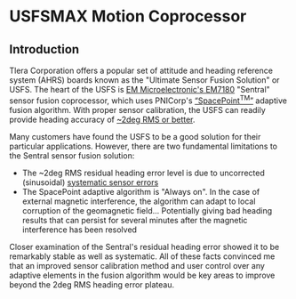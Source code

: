 # USFSMAX Motion Coprocessor

## Introduction
Tlera Corporation offers a popular set of attitude and heading reference system (AHRS) boards known as the "Ultimate Sensor Fusion Solution" or USFS. The heart of the USFS is [EM Microelectronic's EM7180](https://www.emmicroelectronic.com/product/sensor-fusion/em7180-sentral) "Sentral" sensor fusion coprocessor, which uses PNICorp's [“SpacePoint<sup>TM</sup>”](https://www.pnicorp.com/mm-module/) adaptive fusion algorithm. With proper sensor calibration, the USFS can readily provide heading accuracy of [~2deg RMS or better](https://github.com/kriswiner/EM7180_SENtral_sensor_hub/wiki/K.-Limits-of-Absolute-Heading-Accuracy-Using-Inexpensive-MEMS-Sensors).

Many customers have found the USFS to be a good solution for their particular applications. However, there are two fundamental limitations to the Sentral sensor fusion solution:
* The ~2deg RMS residual heading error level is due to uncorrected (sinusoidal) [systematic sensor errors](https://hackaday.com/wp-content/uploads/2019/03/hackaday_journal-gregorytomasch_kriswiner-heading_accuracy_using_mems_sensors.pdf)
* The SpacePoint adaptive algorithm is "Always on". In the case of external magnetic interference, the algorithm can adapt to local corruption of the geomagnetic field... Potentially giving bad heading results that can persist for several minutes after the magnetic interference has been resolved

Closer examination of the Sentral's residual heading error showed it to be remarkably stable as well as systematic. All of these facts convinced me that an improved sensor calibration method and user control over any adaptive elements in the fusion algorithm would be key areas to improve beyond the 2deg RMS heading error plateau. 
